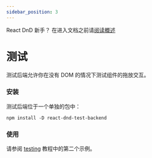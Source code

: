 ```yaml
---
sidebar_position: 3
---
```

React DnD 新手？  在进入文档之前请[阅读概述](../quick-start/overview)

# 测试
测试后端允许你在没有 DOM 的情况下测试组件的拖放交互。

### 安装

测试后端位于一个单独的包中：

```
npm install -D react-dnd-test-backend
```

### 使用

请参阅 [testing](../quick-start/Testing.md) 教程中的第二个示例。